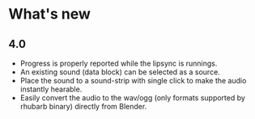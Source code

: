 
# What's new

## 4.0
- Progress is properly reported while the lipsync is runnings.
- An existing sound (data block) can be selected as a source.
- Place the sound to a sound-strip with single click to make the audio instantly hearable.
- Easily convert the audio to the wav/ogg (only formats supported by rhubarb binary) directly from Blender.
